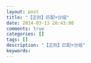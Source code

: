 ```yaml
---
layout: post
title: "【正则】匹配+分组"
date: 2014-03-13 20:43:00 
comments: true
categories: []
tags: []
description: "【正则】匹配+分组"
keywords: 
---
```





